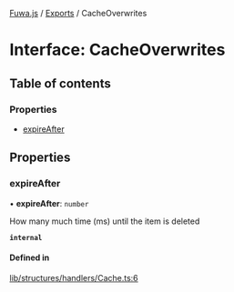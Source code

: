 [Fuwa.js](../README.md) / [Exports](../modules.md) / CacheOverwrites

# Interface: CacheOverwrites

## Table of contents

### Properties

- [expireAfter](CacheOverwrites.md#expireafter)

## Properties

### expireAfter

• **expireAfter**: `number`

How many much time (ms) until the item is deleted

**`internal`**

#### Defined in

[lib/structures/handlers/Cache.ts:6](https://github.com/fuwajs/fuwa.js/blob/b906434/src/lib/structures/handlers/Cache.ts#L6)
